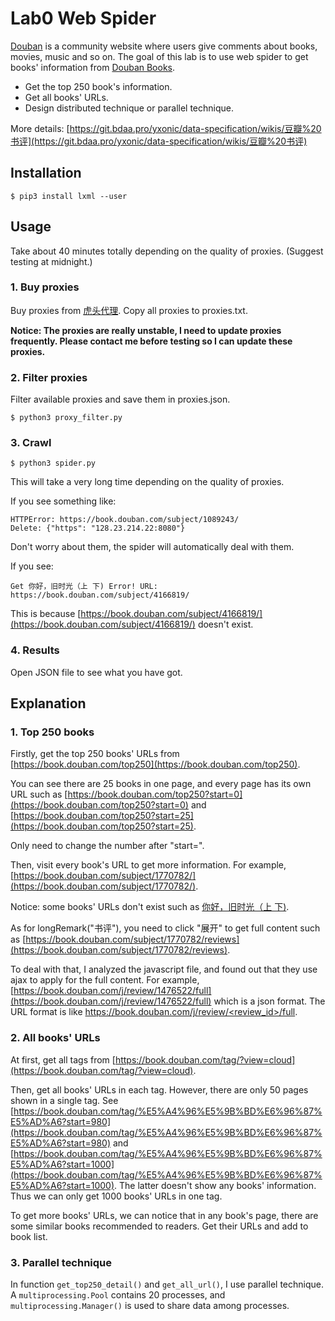 # Lab0 Web Spider

[Douban](https://www.douban.com) is a community website where users give comments about books, movies, music and so on. 
The goal of this lab is to use web spider to get books' information from [Douban Books](https://book.douban.com).

* Get the top 250 book's information.
* Get all books' URLs.
* Design distributed technique or parallel technique.

More details:
[https://git.bdaa.pro/yxonic/data-specification/wikis/豆瓣%20书评](https://git.bdaa.pro/yxonic/data-specification/wikis/豆瓣%20书评)

## Installation

```shell
$ pip3 install lxml --user
```

## Usage

Take about 40 minutes totally depending on the quality of proxies.
(Suggest testing at midnight.)

### 1. Buy proxies

Buy proxies from [虎头代理](http://ip.hutoudaili.com). 
Copy all proxies to proxies.txt.

**Notice: The proxies are really unstable, I need to update proxies frequently. Please contact me before testing so I can update these proxies.**

### 2. Filter proxies

Filter available proxies and save them in proxies.json.

```shell
$ python3 proxy_filter.py
```

### 3. Crawl

```shell
$ python3 spider.py
```

This will take a very long time depending on the quality of proxies.

If you see something like:

```shell
HTTPError: https://book.douban.com/subject/1089243/
Delete: {"https": "128.23.214.22:8080"}
```

Don't worry about them, the spider will automatically deal with them. 

If you see:

```shell
Get 你好，旧时光（上 下) Error! URL: https://book.douban.com/subject/4166819/
```

This is because [https://book.douban.com/subject/4166819/](https://book.douban.com/subject/4166819/) doesn't exist.

### 4. Results

Open JSON file to see what you have got.

## Explanation

### 1. Top 250 books

Firstly, get the top 250 books' URLs from [https://book.douban.com/top250](https://book.douban.com/top250).

You can see there are 25 books in one page, and every page has its own URL such as [https://book.douban.com/top250?start=0](https://book.douban.com/top250?start=0) and [https://book.douban.com/top250?start=25](https://book.douban.com/top250?start=25).

Only need to change the number after "start=".

Then, visit every book's URL to get more information. For example, [https://book.douban.com/subject/1770782/](https://book.douban.com/subject/1770782/).

Notice: some books' URLs don't exist such as [你好，旧时光（上 下)](https://book.douban.com/subject/4166819/).

As for longRemark("书评"), you need to click "展开" to get full content such as [https://book.douban.com/subject/1770782/reviews](https://book.douban.com/subject/1770782/reviews). 

To deal with that, I analyzed the javascript file, and found out that they use ajax to apply for the full content. For example, [https://book.douban.com/j/review/1476522/full](https://book.douban.com/j/review/1476522/full) which is a json format. The URL format is like [https://book.douban.com/j/review/<review_id>/full]().

### 2. All books' URLs

At first, get all tags from [https://book.douban.com/tag/?view=cloud](https://book.douban.com/tag/?view=cloud). 

Then, get all books' URLs in each tag. However, there are only 50 pages shown in a single tag. 
See [https://book.douban.com/tag/%E5%A4%96%E5%9B%BD%E6%96%87%E5%AD%A6?start=980](https://book.douban.com/tag/%E5%A4%96%E5%9B%BD%E6%96%87%E5%AD%A6?start=980)
and [https://book.douban.com/tag/%E5%A4%96%E5%9B%BD%E6%96%87%E5%AD%A6?start=1000](https://book.douban.com/tag/%E5%A4%96%E5%9B%BD%E6%96%87%E5%AD%A6?start=1000).
The latter doesn't show any books' information. Thus we can only get 1000 books' URLs in one tag.

To get more books' URLs, we can notice that in any book's page, there are some similar books recommended to readers. Get their URLs and add to book list.

### 3. Parallel technique

In function `get_top250_detail()` and `get_all_url()`, I use parallel technique. A `multiprocessing.Pool` contains 20 processes, and `multiprocessing.Manager()` is used to share data among processes.
